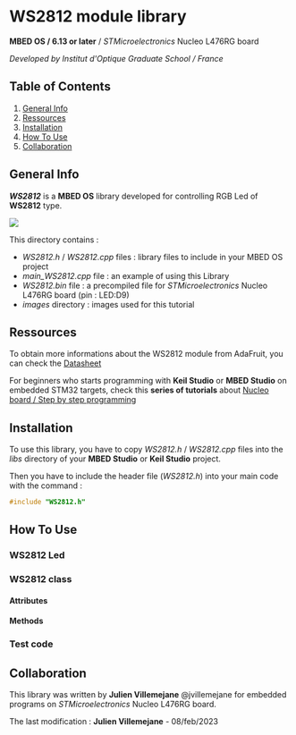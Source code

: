 # WS2812 module library**MBED OS / 6.13 or later** /  *STMicroelectronics* Nucleo L476RG board*Developed by Institut d'Optique Graduate School / France*## Table of Contents1. [General Info](#general-info)2. [Ressources](#ressources)3. [Installation](#installation)4. [How To Use](#how-to-use)5. [Collaboration](#collaboration)## General Info***WS2812*** is a **MBED OS** library developed for controlling RGB Led of **WS2812** type. ![](https://cdn.shopify.com/s/files/1/0573/1486/9416/products/adeept-3-ch-ws2812-rgb-led-module-arduino-raspberry-pi-1_6c00a631-de08-4cf7-93a9-2e328b9b1b29_600x.jpg?v=1671205338f)This directory contains :- *WS2812.h* / *WS2812.cpp* files : library files to include in your MBED OS project- *main_WS2812.cpp* file : an example of using this Library- *WS2812.bin* file : a precompiled file for *STMicroelectronics* Nucleo L476RG board (pin : LED:D9)- *images* directory : images used for this tutorial## RessourcesTo obtain more informations about the WS2812 module from AdaFruit, you can check the [Datasheet](https://cdn-shop.adafruit.com/datasheets/WS2812.pdf)For beginners who starts programming with **Keil Studio** or **MBED Studio** on embedded STM32 targets, check this **series of tutorials** about [Nucleo board / Step by step programming](http://lense.institutoptique.fr/nucleo/)## InstallationTo use this library, you have to copy *WS2812.h* / *WS2812.cpp* files into the *libs* directory of your **MBED Studio** or **Keil Studio** project.Then you have to include the header file (*WS2812.h*) into your main code with the command :```c#include "WS2812.h"```## How To Use### WS2812 Led ###### WS2812 class ####### Attributes ######## Methods ####### Test code ##### CollaborationThis library was written by **Julien Villemejane** @jvillemejane for embedded programs on *STMicroelectronics* Nucleo L476RG board.  The last modification : **Julien Villemejane** - 08/feb/2023